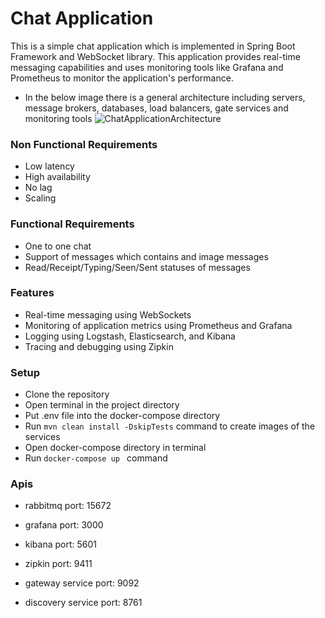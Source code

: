 # Chat Application

This is a simple chat application which is implemented in Spring Boot Framework and WebSocket library. This application provides real-time messaging capabilities and uses monitoring tools like Grafana and Prometheus to monitor the application's performance.

* In the below image there is a general architecture including servers, message brokers, databases, load balancers, gate services and monitoring tools
![ChatApplicationArchitecture](https://user-images.githubusercontent.com/48048893/234207687-16c01586-0e37-44c9-9306-8925b09f68b2.jpeg)


### Non Functional Requirements
* Low latency
* High availability
* No lag
* Scaling

### Functional Requirements
* One to one chat
* Support of messages which contains and image messages
* Read/Receipt/Typing/Seen/Sent statuses of messages

### Features

* Real-time messaging using WebSockets
* Monitoring of application metrics using Prometheus and Grafana
* Logging using Logstash, Elasticsearch, and Kibana
* Tracing and debugging using Zipkin

### Setup
* Clone the repository
* Open terminal in the project directory
* Put .env file into the docker-compose directory
* Run ``` mvn clean install -DskipTests ``` command to create images of the services
* Open docker-compose directory in terminal
* Run ````docker-compose up ```` command

### Apis
* rabbitmq port: 15672
* grafana port: 3000

* kibana port: 5601
* zipkin port: 9411
* gateway service port: 9092
* discovery service port: 8761
